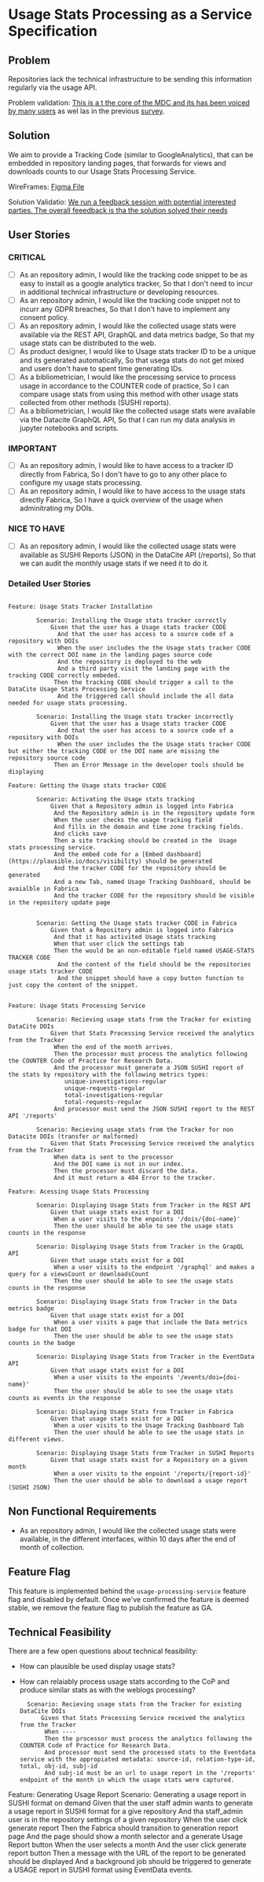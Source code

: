# Usage Stats Processing as a Service Specification

## Problem

Repositories lack the technical infrastructure to be sending this information regularly via the usage API. 

Problem validation: [This is a t the core of the MDC and its has been voiced by many users](https://datacite.productboard.com/roadmap/2537097-development-journey/features/7041967/detail) as wel las in the previous [survey](https://zenodo.org/record/3476545#.YIBZ36kzZUI). 

## Solution 

We aim to provide a Tracking Code (similar to GoogleAnalytics), that can be embedded in repository landing pages, that forwards for views and downloads counts to our Usage Stats Processing Service.  

WireFrames: [Figma File](https://www.figma.com/file/Fd54mIb3WVYqQfw3KQmp68/SAAS-Processor?node-id=0%3A1)

Solution Validatio: [We run a feedback session with potential interested parties. The overall feeedback is tha the solution solved their needs]()

## User Stories

### CRITICAL

- [ ] As an repository admin, I would like the tracking code snippet to be as easy to install as a google analytics tracker, So that I don't need to incur in additional technical infrastructure or developing resources.
- [ ] As an repository admin, I would like the tracking code snippet not to incurr any GDPR breaches, So that I don't have to implement any consent policy.
- [ ] As an repository admin, I would like the collected usage stats were available via the REST API, GraphQL and  data metrics badge, So that my usage stats can be distributed to the web.
- [ ] As product designer, I would like to Usage stats tracker ID to be a unique and its generated automatically, So that usega stats do not get mixed and users don't have to spent time generating IDs.
- [ ] As a bibliometrician, I would like the processing service to process usage in accordance to the COUNTER code of practice, So I can compare usage stats from using this method with other usage stats collected from other methods (SUSHI reports).
- [ ] As a bibliometrician, I would like the collected usage stats were available via the Datacite GraphQL API, So that I can run my data analysis in jupyter notebooks and scripts.

### IMPORTANT

- [ ] As an repository admin, I would like to have access to a tracker ID directly from Fabrica, So I don't have to go to any other place to configure my usage stats processing.
- [ ] As an repository admin, I would like to have access to the usage stats directly Fabrica, So I have a quick overview of the usage when adminitrating my DOIs.

### NICE TO HAVE

- [ ] As an repository admin, I would like the collected usage stats were available as SUSHI Reports (JSON) in the DataCite API (/reports), So that we can audit the monthly usage stats if we need it to do it.

### Detailed User Stories

```cucumber

Feature: Usage Stats Tracker Installation

        Scenario: Installing the Usage stats tracker correctly
            Given that the user has a Usage stats tracker CODE
              And that the user has access to a source code of a repository with DOIs  
              When the user includes the the Usage stats tracker CODE with the correct DOI name in the landing pages source code
              And the repository is deployed to the web
              And a third party visit the landing page with the tracking CODE correctly embeded.
             Then the tracking CODE should trigger a call to the DataCite Usage Stats Processing Service
              And the triggered call should include the all data needed for usage stats processing. 

        Scenario: Installing the Usage stats tracker incorrectly
            Given that the user has a Usage stats tracker CODE
              And that the user has access to a source code of a repository with DOIs  
              When the user includes the the Usage stats tracker CODE but either the tracking CODE or the DOI name are missing the repository source code
             Then an Error Message in the developer tools should be displaying 

Feature: Getting the Usage stats tracker CODE

        Scenario: Activating the Usage stats tracking
            Given that a Repository admin is logged into Fabrica
             And the Repository admin is in the repository update form 
             When the user checks the usage tracking field
             And fills in the domain and time zone tracking fields.
             And clicks save
             Then a site tracking should be created in the  Usage stats processing service.
             And the embed code for a [Embed dashboard](https://plausible.io/docs/visibility) should be generated
             And the tracker CODE for the repository should be generated
             And a new Tab, named Usage Tracking Dashboard, should be avaialble in Fabrica 
             And the tracker CODE for the repository should be visible in the repository update page


        Scenario: Getting the Usage stats tracker CODE in Fabrica
            Given that a Repository admin is logged into Fabrica
             And that it has activited Usage stats tracking
             When that user click the settings tab
             Then the would be an non-editable field named USAGE-STATS TRACKER CODE
              And the content of the field should be the repositories usage stats tracker CODE
              And the snippet should have a copy button function to just copy the content of the snippet.


Feature: Usage Stats Processing Service 

        Scenario: Recieving usage stats from the Tracker for existing DataCite DOIs
            Given that Stats Processing Service received the analytics from the Tracker
             When the end of the month arrives.
             Then the processor must process the analytics following the COUNTER Code of Practice for Research Data.
             And the processor must generate a JSON SUSHI report of the stats by repository with the following metrics types:
                unique-investigations-regular
                unique-requests-regular
                total-investigations-regular
                total-requests-regular
             And processor must send the JSON SUSHI report to the REST API '/reports'

        Scenario: Recieving usage stats from the Tracker for non Datacite DOIs (transfer or malformed)
            Given that Stats Processing Service received the analytics from the Tracker
             When data is sent to the processor
             And the DOI name is not in our index.
             Then the processor must discard the data.
             And it must return a 404 Error to the tracker.

Feature: Acessing Usage Stats Processing

        Scenario: Displaying Usage Stats from Tracker in the REST API
            Given that usage stats exist for a DOI
             When a user visits to the enpoints '/dois/{doi-name}'
             Then the user should be able to see the usage stats counts in the response

        Scenario: Displaying Usage Stats from Tracker in the GrapQL API
            Given that usage stats exist for a DOI
             When a user visits to the endpoint '/graphql' and makes a query for a viewsCount or downloadsCount
             Then the user should be able to see the usage stats counts in the response

        Scenario: Displaying Usage Stats from Tracker in the Data metrics badge
            Given that usage stats exist for a DOI
             When a user visits a page that include the Data metrics badge for that DOI
             Then the user should be able to see the usage stats counts in the badge

        Scenario: Displaying Usage Stats from Tracker in the EventData API
            Given that usage stats exist for a DOI
             When a user visits to the enpoints '/events/doi={doi-name}'
             Then the user should be able to see the usage stats counts as events in the response

        Scenario: Displaying Usage Stats from Tracker in Fabrica
            Given that usage stats exist for a DOI
             When a user visits to the Usage Tracking Dashboard Tab
             Then the user should be able to see the usage stats in different views.

        Scenario: Displaying Usage Stats from Tracker in SUSHI Reports
            Given that usage stats exist for a Repository on a given month
             When a user visits to the enpoint '/reports/{report-id}'
             Then the user should be able to download a usage report (SUSHI JSON) 

```


## Non Functional Requirements

- As an repository admin, I would like the collected usage stats were available, in the different interfaces, within 10 days after the end of month of collection.




## Feature Flag

This feature is implemented behind the `usage-processing-service` feature flag and disabled by default.
Once we've confirmed the feature is deemed stable, we remove the feature flag to publish the feature as GA.

## Technical Feasibility

There are a few open questions about technical feasibility:

- How can plausible be used display usage stats? 
- How can relaiably process usage stats according to the CoP and produce similar stats as with the weblogs processing?







        Scenario: Recieving usage stats from the Tracker for existing DataCite DOIs
            Given that Stats Processing Service received the analytics from the Tracker
             When ----
             Then the processor must process the analytics following the COUNTER Code of Practice for Research Data.
             And processor must send the processed stats to the Eventdata service with the appropiated metadata: source-id, relation-type-id, total, obj-id, subj-id
             And subj-id must be an url to usage report in the '/reports' endpoint of the month in which the usage stats were captured.



 Feature: Generating Usage Report
        Scenario: Generating a usage report in SUSHI format on demand
            Given that the user staff admin wants to generate a usage report in SUSHI format for a give repository
              And tha staff_admin user is in the repository settings of a given repository
             When the user click generate report
             Then the Fabrica should transition to generation report page
             And the page should show a month selector and a generate Usage Report button
             When the user selects a month
             And the user click generate report button
             Then a message with the URL of the report to be generated should be displayed
             And a background job should be triggered to generate a USAGE report in SUSHI format using EventData events.